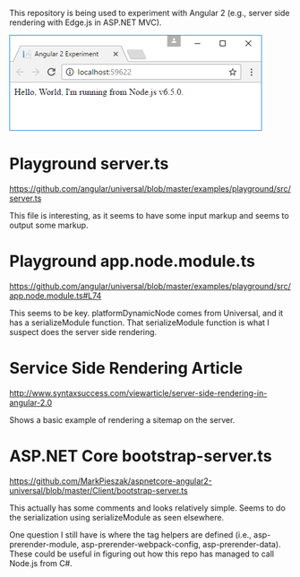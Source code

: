 This repository is being used to experiment with Angular 2 (e.g., server side rendering with Edge.js in ASP.NET MVC).

![Hello World](images/hello.png?raw=true "Hello World")

# Playground server.ts

https://github.com/angular/universal/blob/master/examples/playground/src/server.ts

This file is interesting, as it seems to have some input markup and seems to output some markup.

# Playground app.node.module.ts

https://github.com/angular/universal/blob/master/examples/playground/src/app.node.module.ts#L74

This seems to be key.
platformDynamicNode comes from Universal, and it has a serializeModule function.
That serializeModule function is what I suspect does the server side rendering.

# Service Side Rendering Article

http://www.syntaxsuccess.com/viewarticle/server-side-rendering-in-angular-2.0

Shows a basic example of rendering a sitemap on the server.

# ASP.NET Core bootstrap-server.ts

https://github.com/MarkPieszak/aspnetcore-angular2-universal/blob/master/Client/bootstrap-server.ts

This actually has some comments and looks relatively simple.
Seems to do the serialization using serializeModule as seen elsewhere.

One question I still have is where the tag helpers are defined (i.e., asp-prerender-module, asp-prerender-webpack-config, asp-prerender-data). These could be useful in figuring out how this repo has managed to call Node.js from C#.
